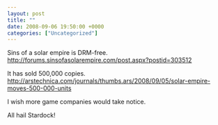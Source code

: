 ```yaml
---
layout: post
title: ""
date: 2008-09-06 19:50:00 +0000
categories: ["Uncategorized"]
---
```


Sins of a solar empire is DRM-free. http://forums.sinsofasolarempire.com/post.aspx?postid=303512

It has sold 500,000 copies. http://arstechnica.com/journals/thumbs.ars/2008/09/05/solar-empire-moves-500-000-units

I wish more game companies would take notice.

All hail Stardock!